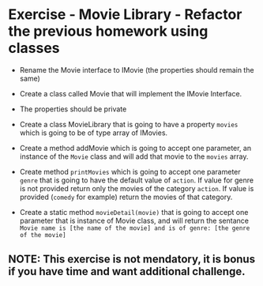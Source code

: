 # Exercise - Movie Library - Refactor the previous homework using classes

- Rename the Movie interface to IMovie (the properties should remain the same)
- Create a class called Movie that will implement the IMovie Interface.
- The properties should be private

- Create a class MovieLibrary that is going to have a property `movies` which is going to be of type array of IMovies.
- Create a method addMovie which is going to accept one parameter, an instance of the `Movie` class and will add that movie to the `movies` array.
- Create method `printMovies` which is going to accept one parameter `genre` that is going to have the default value of `action`. If value for genre is not provided return only the movies of the category `action`. If value is provided (`comedy` for example) return the movies of that category.
- Create a static method `movieDetail(movie)` that is going to accept one parameter that is instance of Movie class, and will return the sentance `Movie name is [the name of the movie] and is of genre: [the genre of the movie]`

## NOTE: This exercise is not mendatory, it is bonus if you have time and want additional challenge.
